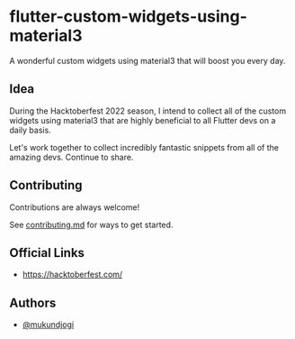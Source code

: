 # flutter-custom-widgets-using-material3

A wonderful custom widgets using material3 that will boost you every day.

    
## Idea

During the Hacktoberfest 2022 season, I intend to collect all of the custom widgets using material3 that are highly beneficial to all Flutter devs on a daily basis. 

Let's work together to collect incredibly fantastic snippets from all of the amazing devs. Continue to share.

## Contributing

Contributions are always welcome!

See [contributing.md](https://github.com/mukundjogi/flutter-custom-widgets-using-material3/blob/main/contributors.md) for ways to get started.


## Official Links
- https://hacktoberfest.com/

## Authors
- [@mukundjogi](https://www.github.com/mukundjogi)
